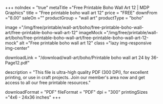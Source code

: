 +++
noIndex = "true"
metaTitle ="Free Printable Boho Wall Art 12 | MDP Graphics"
title = "Free printable boho wall art 12"
price = "FREE"
downFrom ="8.00"
saleOn =""
productGroup = "wall art"
productType = "boho"

image ="/img/free/printable/wall-art/boho/free-printable-boho-wall-art/free-printable-boho-wall-art-12"
imageMock ="/img/free/printable/wall-art/boho/free-printable-boho-wall-art/free-printable-boho-wall-art-12-mock"
alt ="Free printable boho wall art 12"
class ="lazy img-responsive img-center"

downloadLink = "/download/wall-art/boho/Printable boho wall art 24 by 36-Page12.pdf"

description = "This file is ultra-high quality PDF (300 DPI), for excellent printing, or use in craft projects. Join our member's area now and get access to all our free printable resources."

downloadFormat = "PDF"
fileFormat = "PDF"
dpi = "300"
printingSizes ="4x6 - 24x36 inches"
+++


